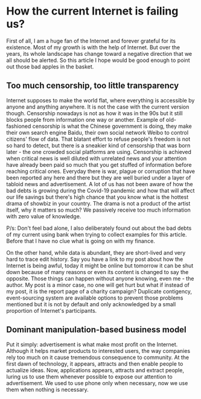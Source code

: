 # How the current Internet is failing us?

First of all, I am a huge fan of the Internet and forever grateful for its existence. Most of my growth is with the help of Internet. But over the years, its whole landscape has change toward a negative direction that we all should be alerted. So this article I hope would be good enough to point out those bad apples in the basket.

## Too much censorship, too little transparency

Internet supposes to make the world flat, where everything is accessible by anyone and anything anywhere. It is not the case with the current version though. Censorship nowadays is not as how it was in the 90s but it still blocks people from information one way or another. Example of old-fashioned censorship is what the Chinese government is doing, they make their own search engine Baidu, their own social network Weibo to control citizens' flow of data. That blatant effort to refuse people's freedom is not so hard to detect, but there is a sneakier kind of censorship that was born later - the one crowded social platforms are using. Censorship is achieved when critical news is well diluted with unrelated news and your attention have already been paid so much that you get stuffed of information before reaching critical ones. Everyday there is war, plague or corruption that have been reported any here and there but they are well buried under a layer of tabloid news and advertisement. A lot of us has not been aware of how the bad debts is growing during the Covid-19 pandemic and how that will affect our life savings but there's high chance that you know what is the hottest drama of showbiz in your country. The drama is not a product of the artist itself, why it matters so much? We passively receive too much information with zero value of knowledge.

P/s: Don't feel bad alone, I also deliberately found out about the bad debts of my current using bank when trying to collect examples for this article. Before that I have no clue what is going on with my finance.

On the other hand, while data is abundant, they are short-lived and very hard to trace edit history. Say you have a link to my post about how the Internet is being awful, today it might be online but tomorrow it can be shut down because of many reasons or even its content is changed to say the opposite. Those things can happen without anyone knowing, even me - the author. My post is a minor case, no one will get hurt but what if instead of my post, it is the report page of a charity campaign? Duplicate contigency, event-sourcing system are available options to prevent those problems mentioned but it is not by default and only acknowledged by a small proportion of Internet's participants.

## Dominant manipulation-based business model

Put it simply: advertisement is what make most profit on the Internet. Although it helps market products to interested users, the way companies rely too much on it cause tremendous consequence to community. At the first dawn of technology, it appears, attracts and then enable people to actualize ideas. Now, applications appears, attracts and extract people, luring us to use them whenever possible to expose our attention to advertisement. We used to use phone only when necessary, now we use them when nothing is necessary.

